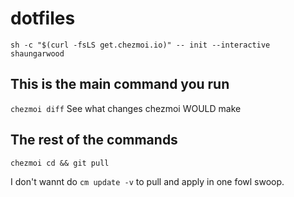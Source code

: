 # dotfiles

`sh -c "$(curl -fsLS get.chezmoi.io)" -- init --interactive shaungarwood`

## This is the main command you run
`chezmoi diff`
See what changes chezmoi WOULD make

## The rest of the commands
`chezmoi cd && git pull`

I don't wannt do `cm update -v` to pull and apply in one fowl swoop.
